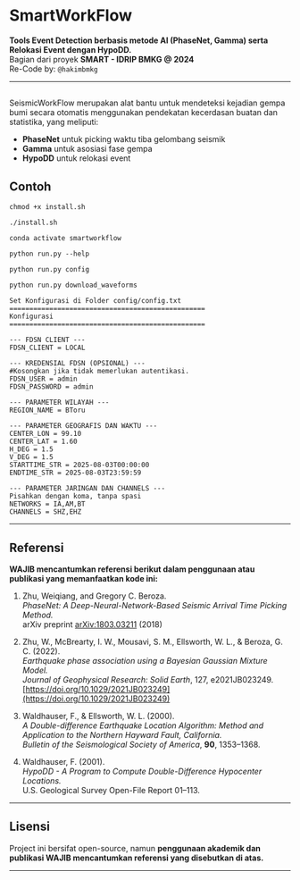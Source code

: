 # SmartWorkFlow

**Tools Event Detection berbasis metode AI (PhaseNet, Gamma) serta Relokasi Event dengan HypoDD.**  
Bagian dari proyek **SMART - IDRIP BMKG @ 2024**  
Re-Code by: `@hakimbmkg`

---

## 

SeismicWorkFlow merupakan alat bantu untuk mendeteksi kejadian gempa bumi secara otomatis menggunakan pendekatan kecerdasan buatan dan statistika, yang meliputi:

- **PhaseNet** untuk picking waktu tiba gelombang seismik
- **Gamma** untuk asosiasi fase gempa
- **HypoDD** untuk relokasi event 

## Contoh
```
chmod +x install.sh
```
```
./install.sh
```
```
conda activate smartworkflow
```   
```
python run.py --help
```
```
python run.py config
```
```
python run.py download_waveforms
```
```
Set Konfigurasi di Folder config/config.txt
=================================================
Konfigurasi 
=================================================

--- FDSN CLIENT ---
FDSN_CLIENT = LOCAL

--- KREDENSIAL FDSN (OPSIONAL) ---
#Kosongkan jika tidak memerlukan autentikasi.
FDSN_USER = admin
FDSN_PASSWORD = admin

--- PARAMETER WILAYAH ---
REGION_NAME = BToru

--- PARAMETER GEOGRAFIS DAN WAKTU ---
CENTER_LON = 99.10
CENTER_LAT = 1.60
H_DEG = 1.5
V_DEG = 1.5
STARTTIME_STR = 2025-08-03T00:00:00
ENDTIME_STR = 2025-08-03T23:59:59

--- PARAMETER JARINGAN DAN CHANNELS ---
Pisahkan dengan koma, tanpa spasi
NETWORKS = IA,AM,BT
CHANNELS = SHZ,EHZ
```
---

## Referensi 

**WAJIB mencantumkan referensi berikut dalam penggunaan atau publikasi yang memanfaatkan kode ini:**

1. Zhu, Weiqiang, and Gregory C. Beroza.  
   *PhaseNet: A Deep-Neural-Network-Based Seismic Arrival Time Picking Method.*  
   arXiv preprint [arXiv:1803.03211](https://arxiv.org/abs/1803.03211) (2018)

2. Zhu, W., McBrearty, I. W., Mousavi, S. M., Ellsworth, W. L., & Beroza, G. C. (2022).  
   *Earthquake phase association using a Bayesian Gaussian Mixture Model.*  
   *Journal of Geophysical Research: Solid Earth*, 127, e2021JB023249.  
   [https://doi.org/10.1029/2021JB023249](https://doi.org/10.1029/2021JB023249)

3. Waldhauser, F., & Ellsworth, W. L. (2000).  
   *A Double-difference Earthquake Location Algorithm: Method and Application to the Northern Hayward Fault, California.*  
   *Bulletin of the Seismological Society of America*, **90**, 1353–1368.

4. Waldhauser, F. (2001).  
   *HypoDD - A Program to Compute Double-Difference Hypocenter Locations.*  
   U.S. Geological Survey Open-File Report 01–113.

---

## Lisensi

Project ini bersifat open-source, namun **penggunaan akademik dan publikasi WAJIB mencantumkan referensi yang disebutkan di atas.**

---



